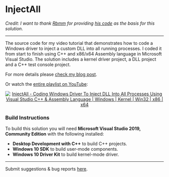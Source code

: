 # InjectAll

*Credit: I want to thank [Rbmm](https://dennisbabkin.com/blog/author/?a=rbmm) for providing [his code](https://github.com/rbmm/INJECT) as the basis for this solution.*

------------------------

The source code for my video tutorial that demonstrates how to code a Windows driver to inject a custom DLL into all running processes. I coded it from start to finish using C++ and x86/x64 Assembly language in Microsoft Visual Studio. The solution includes a kernel driver project, a DLL project and a C++ test console project.

For more details please [check my blog post](https://dennisbabkin.com/blog/?t=coding-windows-driver-dll-injection-into-all-running-processes-in-visual-studio).

Or watch the [entire playlist on YouTube](https://youtube.com/playlist?list=PLo7Gwt6RpLEdF1cdS7rJ3AFv_Qusbs9hD):

<div align="center">
  <a href="https://www.youtube.com/watch?v=_k3njkNkvmI"><img src="https://img.youtube.com/vi/_k3njkNkvmI/0.jpg" alt="InjectAll - Coding Windows Driver To Inject DLL Into All Processes Using Visual Studio C++ & Assembly Language | Windows | Kernel | Win32 | x86 | x64"></a>
</div>

### Build Instructions

To build this solution you will need **Microsoft Visual Studio 2019, Community Edition** with the following installed:

- **Desktop Development with C++** to build C++ projects.
- **Windows 10 SDK** to build user-mode components.
- **Windows 10 Driver Kit** to build kernel-mode driver.


--------------

Submit suggestions & bug reports [here](https://www.dennisbabkin.com/sfb/?what=bug&name=InjectAll&ver=Github).
